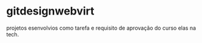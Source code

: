 # gitdesignwebvirt
projetos esenvolvios como tarefa e requisito de aprovação do curso elas na tech.
